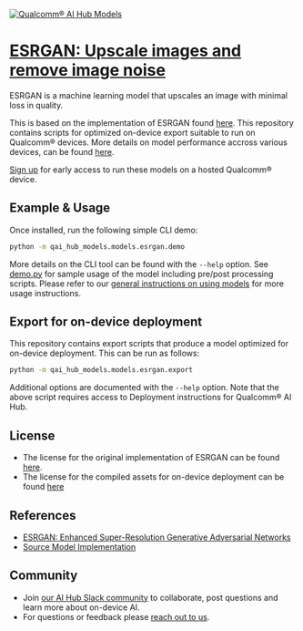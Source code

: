 [![Qualcomm® AI Hub Models](https://qaihub-public-assets.s3.us-west-2.amazonaws.com/qai-hub-models/quic-logo.jpg)](../../README.md)


# [ESRGAN: Upscale images and remove image noise](https://aihub.qualcomm.com/models/esrgan)

ESRGAN is a machine learning model that upscales an image with minimal loss in quality.

This is based on the implementation of ESRGAN found
[here](https://github.com/xinntao/ESRGAN/). This repository contains scripts for optimized on-device
export suitable to run on Qualcomm® devices. More details on model performance
accross various devices, can be found [here](https://aihub.qualcomm.com/models/esrgan).

[Sign up](https://myaccount.qualcomm.com/signup) for early access to run these models on
a hosted Qualcomm® device.


## Example & Usage


Once installed, run the following simple CLI demo:

```bash
python -m qai_hub_models.models.esrgan.demo
```
More details on the CLI tool can be found with the `--help` option. See
[demo.py](demo.py) for sample usage of the model including pre/post processing
scripts. Please refer to our [general instructions on using
models](../../../#getting-started) for more usage instructions.

## Export for on-device deployment

This repository contains export scripts that produce a model optimized for
on-device deployment. This can be run as follows:

```bash
python -m qai_hub_models.models.esrgan.export
```
Additional options are documented with the `--help` option. Note that the above
script requires access to Deployment instructions for Qualcomm® AI Hub.

## License
- The license for the original implementation of ESRGAN can be found
  [here](https://github.com/xinntao/ESRGAN/blob/master/LICENSE).
- The license for the compiled assets for on-device deployment can be found [here]({deploy_license_url})

## References
* [ESRGAN: Enhanced Super-Resolution Generative Adversarial Networks](https://arxiv.org/abs/1809.00219)
* [Source Model Implementation](https://github.com/xinntao/ESRGAN/)

## Community
* Join [our AI Hub Slack community](https://join.slack.com/t/qualcomm-ai-hub/shared_invite/zt-2dgf95loi-CXHTDRR1rvPgQWPO~ZZZJg) to collaborate, post questions and learn more about on-device AI.
* For questions or feedback please [reach out to us](mailto:ai-hub-support@qti.qualcomm.com).


